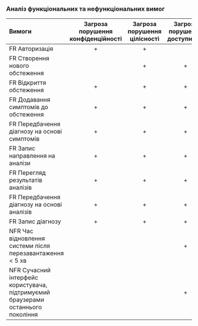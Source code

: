 ### Аналіз функціональних та нефункціональних вимог

| Вимоги | Загроза порушення конфіденційності | Загроза порушення цілісності | Загроза порушення доступності |
| :---   |                  :----:            | :----:                       |                        :----: |
|FR Авторизація|+|+||
|FR Створення нового обстеження||+|+|
|FR Відкриття обстеження|+|+|+|
|FR Додавання симптомів до обстеження|+|+|+|
|FR Передбачення діагнозу на основі симптомів|+|+|+|
|FR Запис направлення на аналізи|+|+|+|
|FR Перегляд результатів аналізів|+|+|+|
|FR Передбачення діагнозу на основі аналізів|+|+|+|
|FR Запис діагнозу|+|+|+|
|NFR Час відновлення системи після перезавантаження < 5 хв|||+|
|NFR Сучасний інтерфейс користувача, підтримуємий браузерами останнього покоління|||+|
